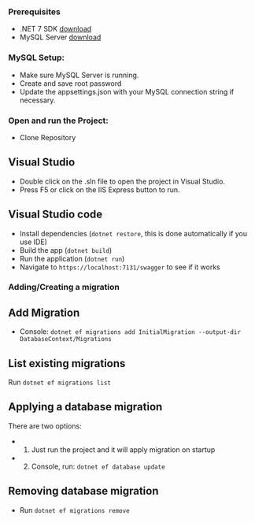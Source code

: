 
### Prerequisites
- .NET 7 SDK [download](https://www.microsoft.com/net/download)
- MySQL Server [download](https://dev.mysql.com/downloads/)

### MySQL Setup:
- Make sure MySQL Server is running.
- Create and save root password
- Update the appsettings.json with your MySQL connection string if necessary.

### Open and run the Project:
- Clone Repository

## Visual Studio
- Double click on the .sln file to open the project in Visual Studio.
- Press F5 or click on the IIS Express button to run.

## Visual Studio code
- Install dependencies (`dotnet restore`, this is done automatically if you use IDE)
- Build the app (`dotnet build`)
- Run the application (`dotnet run`)
- Navigate to `https://localhost:7131/swagger` to see if it works

### Adding/Creating a migration

## Add Migration
- Console: `dotnet ef migrations add InitialMigration --output-dir DatabaseContext/Migrations`

## List existing migrations

Run `dotnet ef migrations list`

## Applying a database migration

There are two options:

- 1. Just run the project and it will apply migration on startup
- 2. Console, run: `dotnet ef database update`

## Removing database migration

- Run `dotnet ef migrations remove`